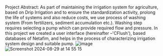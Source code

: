 Project Abstract:
As part of maintaining the irrigation system for agriculture, based on Drip Irrigation
and to ensure the standardization activity, prolong the life of systems and also reduce costs,
we use process of washing system
(From fertilizers, sediment accumulation etc.). Washing step requires selecting a pump
which can provide required flow and pressure.
In this project we created a user interface (hereinafter –'CFlush'), based databases of Netafim,
and helps in the process of characterizing irrigation system design and suitable pump.
![image](https://github.com/user-attachments/assets/b6e34416-cc6a-4147-a3aa-868da6d88691)
![Screenshot 2024-08-29 at 14 55 15](https://github.com/user-attachments/assets/44e53759-fe55-4c62-b2e9-ec3e1c6c16dd)
